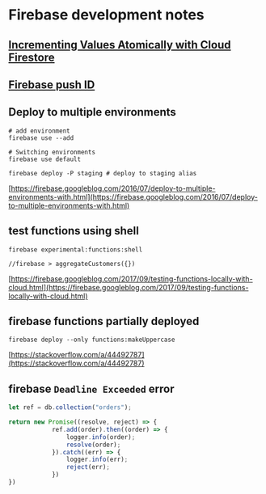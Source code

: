 # Firebase development notes

## [Incrementing Values Atomically with Cloud Firestore](https://firebase.googleblog.com/2019/03/increment-server-side-cloud-firestore.html)

## [Firebase push ID](https://firebase.googleblog.com/2015/02/the-2120-ways-to-ensure-unique_68.html)

## Deploy to multiple environments

```shell
# add environment
firebase use --add

# Switching environments
firebase use default

firebase deploy -P staging # deploy to staging alias
```

[https://firebase.googleblog.com/2016/07/deploy-to-multiple-environments-with.html](https://firebase.googleblog.com/2016/07/deploy-to-multiple-environments-with.html)

## test functions using shell

```shell
firebase experimental:functions:shell

//firebase > aggregateCustomers({})
```

[https://firebase.googleblog.com/2017/09/testing-functions-locally-with-cloud.html](https://firebase.googleblog.com/2017/09/testing-functions-locally-with-cloud.html)

## firebase functions partially deployed

```shell
firebase deploy --only functions:makeUppercase
```

[https://stackoverflow.com/a/44492787](https://stackoverflow.com/a/44492787)

## firebase `Deadline Exceeded` error

```javascript
let ref = db.collection("orders");

return new Promise((resolve, reject) => {
            ref.add(order).then((order) => {
                logger.info(order);
                resolve(order);
            }).catch((err) => {
                logger.info(err);
                reject(err);
            })
})
```
